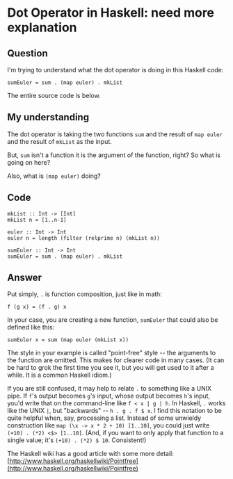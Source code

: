 
# Dot Operator in Haskell: need more explanation

## Question
        
I'm trying to understand what the dot operator is doing in this Haskell code:

    sumEuler = sum . (map euler) . mkList
    

The entire source code is below.

My understanding
----------------

The dot operator is taking the two functions `sum` and the result of `map euler` and the result of `mkList` as the input.

But, `sum` isn't a function it is the argument of the function, right? So what is going on here?

Also, what is `(map euler)` doing?

Code
----

    mkList :: Int -> [Int]
    mkList n = [1..n-1]
    
    euler :: Int -> Int
    euler n = length (filter (relprime n) (mkList n))
    
    sumEuler :: Int -> Int
    sumEuler = sum . (map euler) . mkList

## Answer
        
Put simply, `.` is function composition, just like in math:

    f (g x) = (f . g) x
    

In your case, you are creating a new function, `sumEuler` that could also be defined like this:

    sumEuler x = sum (map euler (mkList x))
    

The style in your example is called "point-free" style -- the arguments to the function are omitted. This makes for clearer code in many cases. (It can be hard to grok the first time you see it, but you will get used to it after a while. It is a common Haskell idiom.)

If you are still confused, it may help to relate `.` to something like a UNIX pipe. If `f`'s output becomes `g`'s input, whose output becomes `h`'s input, you'd write that on the command-line like `f < x | g | h`. In Haskell, `.` works like the UNIX `|`, but "backwards" -- `h . g . f $ x`. I find this notation to be quite helpful when, say, processing a list. Instead of some unwieldy construction like `map (\x -> x * 2 + 10) [1..10]`, you could just write `(+10) . (*2) <$> [1..10]`. (And, if you want to only apply that function to a single value; it's `(+10) . (*2) $ 10`. Consistent!)

The Haskell wiki has a good article with some more detail: [http://www.haskell.org/haskellwiki/Pointfree](http://www.haskell.org/haskellwiki/Pointfree)
